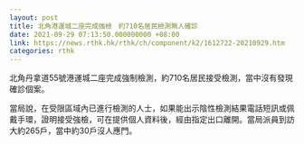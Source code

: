 ```yaml
---
layout: post
title: 北角港運城二座完成強檢　約710名居民檢測無人確診
date: 2021-09-29 07:13:50.000000000 +08:00
link: https://news.rthk.hk/rthk/ch/component/k2/1612722-20210929.htm
categories: rthk
---
```


北角丹拿道55號港運城二座完成強制檢測，約710名居民接受檢測，當中沒有發現確診個案。

當局說，在受限區域內已進行檢測的人士，如果能出示陰性檢測結果電話短訊或佩戴手環，證明接受強檢，可在提供個人資料後，經由指定出口離開。當局派員到訪大約265戶，當中約30戶沒人應門。
